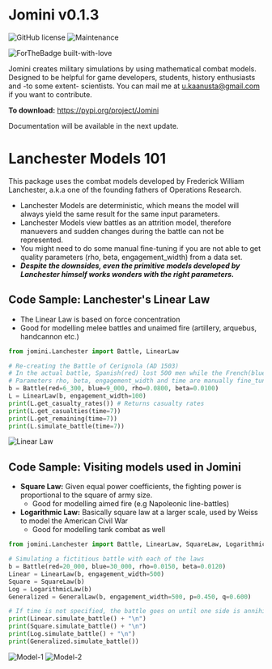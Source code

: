 # Jomini v0.1.3
![GitHub license](https://img.shields.io/github/license/Naereen/StrapDown.js.svg)
![Maintenance](https://img.shields.io/badge/Maintained%3F-yes-green.svg)

![ForTheBadge built-with-love](http://ForTheBadge.com/images/badges/built-with-love.svg)

Jomini creates military simulations by using mathematical combat models. Designed to be helpful for game developers, students, history enthusiasts and -to some extent- scientists. You can mail me at u.kaanusta@gmail.com if you want to contribute.

__To download:__ https://pypi.org/project/Jomini

Documentation will be available in the next update.

# Lanchester Models 101
This package uses the combat models developed by Frederick William Lanchester, a.k.a one of the founding fathers of Operations Research.

- Lanchester Models are deterministic, which means the model will always yield the same result for the same input parameters.
- Lanchester Models view battles as an attrition model, therefore manuevers and sudden changes during the battle can not be represented.
- You might need to do some manual fine-tuning if you are not able to get quality parameters (rho, beta, engagement_width) from a data set.
- ___Despite the downsides, even the primitive models developed by Lanchester himself works wonders with the right parameters.___ 

## Code Sample: Lanchester's Linear Law
- The Linear Law is based on force concentration
- Good for modelling melee battles and unaimed fire (artillery, arquebus, handcannon etc.) 

```python
from jomini.Lanchester import Battle, LinearLaw

# Re-creating the Battle of Cerignola (AD 1503)
# In the actual battle, Spanish(red) lost 500 men while the French(blue) lost 4000 men
# Parameters rho, beta, engagement_width and time are manually fine_tuned
b = Battle(red=6_300, blue=9_000, rho=0.0800, beta=0.0100)
L = LinearLaw(b, engagement_width=100)
print(L.get_casualty_rates()) # Returns casualty rates 
print(L.get_casualties(time=7))
print(L.get_remaining(time=7))
print(L.simulate_battle(time=7))
```

![Linear Law](https://i.imgur.com/yjAUK57.png)

## Code Sample: Visiting models used in Jomini
- __Square Law:__ Given equal power coefficients, the fighting power is proportional to the square of army size.
    - Good for modelling aimed fire (e.g Napoleonic line-battles)
- __Logarithmic Law:__ Basically square law at a larger scale, used by Weiss to model the American Civil War 
    - Good for modelling tank combat as well


```python
from jomini.Lanchester import Battle, LinearLaw, SquareLaw, LogarithmicLaw, GeneralLaw

# Simulating a fictitious battle with each of the laws
b = Battle(red=20_000, blue=30_000, rho=0.0150, beta=0.0120)
Linear = LinearLaw(b, engagement_width=500)
Square = SquareLaw(b)
Log = LogarithmicLaw(b)
Generalized = GeneralLaw(b, engagement_width=500, p=0.450, q=0.600)

# If time is not specified, the battle goes on until one side is annihilated.
print(Linear.simulate_battle() + "\n")
print(Square.simulate_battle() + "\n")
print(Log.simulate_battle() + "\n")
print(Generalized.simulate_battle())
```
![Model-1](https://i.imgur.com/Uoz9bz4.png)
![Model-2](https://i.imgur.com/9XlE6aA.png)
